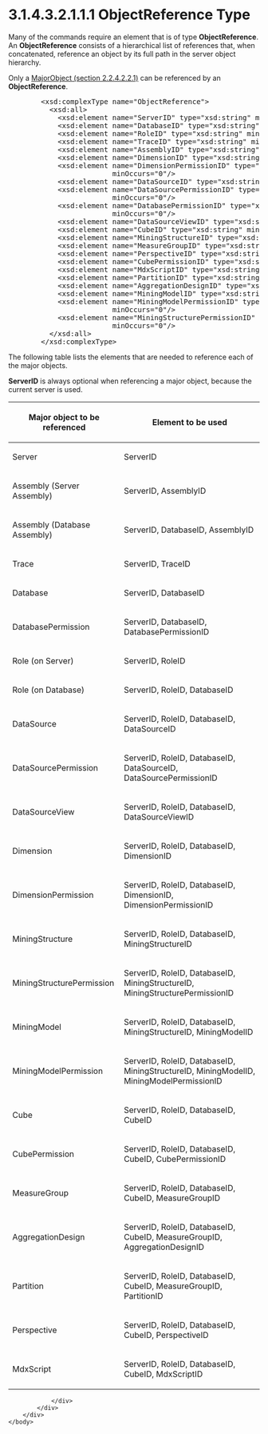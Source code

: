 <html dir="LTR" xmlns:mshelp="http://msdn.microsoft.com/mshelp" xmlns:ddue="http://ddue.schemas.microsoft.com/authoring/2003/5" xmlns:xlink="http://www.w3.org/1999/xlink" xmlns:tool="http://www.microsoft.com/tooltip">
    <head>
        <meta http-equiv="Content-Type" content="text/html; CHARSET=utf-8"></meta>
        <meta name="save" content="history"></meta>
        <title>3.1.4.3.2.1.1.1 ObjectReference Type</title>
        <xml>
            <mshelp:toctitle title="3.1.4.3.2.1.1.1 ObjectReference Type"></mshelp:toctitle>
            <mshelp:rltitle title="[MS-SSAS]: ObjectReference Type"></mshelp:rltitle>
            <mshelp:keyword index="A" term="26834101-a86b-4365-8e58-d6e4a6ad377d"></mshelp:keyword>
            <mshelp:attr name="DCSext.ContentType" value="open specification"></mshelp:attr>
            <mshelp:attr name="AssetID" value="26834101-a86b-4365-8e58-d6e4a6ad377d"></mshelp:attr>
            <mshelp:attr name="TopicType" value="kbRef"></mshelp:attr>
            <mshelp:attr name="DCSext.Title" value="[MS-SSAS]: ObjectReference Type" />
        </xml>
    </head>
    <body>
        <div id="header">
            <h1 class="heading">3.1.4.3.2.1.1.1 ObjectReference Type</h1>
        </div>
        <div id="mainSection">
            <div id="mainBody">
                <div id="allHistory" class="saveHistory"></div>
                <div id="sectionSection0" class="section" name="collapseableSection">
                    

<p>Many of the commands require an element that is of type <b>ObjectReference</b>.
An <b>ObjectReference</b> consists of a hierarchical list of references that,
when concatenated, reference an object by its full path in the server object
hierarchy.</p>

<p>Only a <a href="b38dcecd-e3a9-4c61-bd35-a7a426ca794e.htm">MajorObject (section 2.2.4.2.2.1)</a>
can be referenced by an <b>ObjectReference</b>.</p>

<dl>
<dd>
<div><pre>   &lt;xsd:complexType name=&quot;ObjectReference&quot;&gt;
     &lt;xsd:all&gt;
       &lt;xsd:element name=&quot;ServerID&quot; type=&quot;xsd:string&quot; minOccurs=&quot;0&quot;/&gt;
       &lt;xsd:element name=&quot;DatabaseID&quot; type=&quot;xsd:string&quot; minOccurs=&quot;0&quot;/&gt;
       &lt;xsd:element name=&quot;RoleID&quot; type=&quot;xsd:string&quot; minOccurs=&quot;0&quot;/&gt;
       &lt;xsd:element name=&quot;TraceID&quot; type=&quot;xsd:string&quot; minOccurs=&quot;0&quot;/&gt;
       &lt;xsd:element name=&quot;AssemblyID&quot; type=&quot;xsd:string&quot; minOccurs=&quot;0&quot;/&gt;
       &lt;xsd:element name=&quot;DimensionID&quot; type=&quot;xsd:string&quot; minOccurs=&quot;0&quot;/&gt;
       &lt;xsd:element name=&quot;DimensionPermissionID&quot; type=&quot;xsd:string&quot;
                    minOccurs=&quot;0&quot;/&gt;
       &lt;xsd:element name=&quot;DataSourceID&quot; type=&quot;xsd:string&quot; minOccurs=&quot;0&quot;/&gt;
       &lt;xsd:element name=&quot;DataSourcePermissionID&quot; type=&quot;xsd:string&quot;
                    minOccurs=&quot;0&quot;/&gt;
       &lt;xsd:element name=&quot;DatabasePermissionID&quot; type=&quot;xsd:string&quot;
                    minOccurs=&quot;0&quot;/&gt;
       &lt;xsd:element name=&quot;DataSourceViewID&quot; type=&quot;xsd:string&quot; minOccurs=&quot;0&quot;/&gt;
       &lt;xsd:element name=&quot;CubeID&quot; type=&quot;xsd:string&quot; minOccurs=&quot;0&quot;/&gt;
       &lt;xsd:element name=&quot;MiningStructureID&quot; type=&quot;xsd:string&quot; minOccurs=&quot;0&quot;/&gt;
       &lt;xsd:element name=&quot;MeasureGroupID&quot; type=&quot;xsd:string&quot; minOccurs=&quot;0&quot;/&gt;
       &lt;xsd:element name=&quot;PerspectiveID&quot; type=&quot;xsd:string&quot; minOccurs=&quot;0&quot;/&gt;
       &lt;xsd:element name=&quot;CubePermissionID&quot; type=&quot;xsd:string&quot; minOccurs=&quot;0&quot;/&gt;
       &lt;xsd:element name=&quot;MdxScriptID&quot; type=&quot;xsd:string&quot; minOccurs=&quot;0&quot;/&gt;
       &lt;xsd:element name=&quot;PartitionID&quot; type=&quot;xsd:string&quot; minOccurs=&quot;0&quot;/&gt;
       &lt;xsd:element name=&quot;AggregationDesignID&quot; type=&quot;xsd:string&quot; minOccurs=&quot;0&quot;/&gt;
       &lt;xsd:element name=&quot;MiningModelID&quot; type=&quot;xsd:string&quot; minOccurs=&quot;0&quot;/&gt;
       &lt;xsd:element name=&quot;MiningModelPermissionID&quot; type=&quot;xsd:string&quot;
                    minOccurs=&quot;0&quot;/&gt;
       &lt;xsd:element name=&quot;MiningStructurePermissionID&quot; type=&quot;xsd:string&quot;
                    minOccurs=&quot;0&quot;/&gt;
     &lt;/xsd:all&gt;
   &lt;/xsd:complexType&gt;
</pre></div>
</dd></dl>

<p>The following table lists the elements that are needed to
reference each of the major objects.</p>

<p><b>ServerID</b> is always optional when referencing a major
object, because the current server is used.</p>

<table>
 <thead>
  <tr>
   <th>
   <p>Major object to be referenced</p>
   </th>
   <th>
   <p>Element to be used</p>
   </th>
  </tr>
 </thead>
 <tr>
  <td>
  <p>Server</p>
  </td>
  <td>
  <p>ServerID</p>
  </td>
 </tr>
 <tr>
  <td>
  <p>Assembly (Server Assembly)</p>
  </td>
  <td>
  <p>ServerID, AssemblyID</p>
  </td>
 </tr>
 <tr>
  <td>
  <p>Assembly (Database Assembly)</p>
  </td>
  <td>
  <p>ServerID, DatabaseID, AssemblyID</p>
  </td>
 </tr>
 <tr>
  <td>
  <p>Trace</p>
  </td>
  <td>
  <p>ServerID, TraceID</p>
  </td>
 </tr>
 <tr>
  <td>
  <p>Database</p>
  </td>
  <td>
  <p>ServerID, DatabaseID</p>
  </td>
 </tr>
 <tr>
  <td>
  <p>DatabasePermission</p>
  </td>
  <td>
  <p>ServerID, DatabaseID, DatabasePermissionID</p>
  </td>
 </tr>
 <tr>
  <td>
  <p>Role (on Server)</p>
  </td>
  <td>
  <p>ServerID, RoleID</p>
  </td>
 </tr>
 <tr>
  <td>
  <p>Role (on Database)</p>
  </td>
  <td>
  <p>ServerID, RoleID, DatabaseID</p>
  </td>
 </tr>
 <tr>
  <td>
  <p>DataSource</p>
  </td>
  <td>
  <p>ServerID, RoleID, DatabaseID, DataSourceID</p>
  </td>
 </tr>
 <tr>
  <td>
  <p>DataSourcePermission</p>
  </td>
  <td>
  <p>ServerID, RoleID, DatabaseID, DataSourceID,
  DataSourcePermissionID</p>
  </td>
 </tr>
 <tr>
  <td>
  <p>DataSourceView</p>
  </td>
  <td>
  <p>ServerID, RoleID, DatabaseID, DataSourceViewID</p>
  </td>
 </tr>
 <tr>
  <td>
  <p>Dimension</p>
  </td>
  <td>
  <p>ServerID, RoleID, DatabaseID, DimensionID</p>
  </td>
 </tr>
 <tr>
  <td>
  <p>DimensionPermission</p>
  </td>
  <td>
  <p>ServerID, RoleID, DatabaseID, DimensionID,
  DimensionPermissionID</p>
  </td>
 </tr>
 <tr>
  <td>
  <p>MiningStructure</p>
  </td>
  <td>
  <p>ServerID, RoleID, DatabaseID, MiningStructureID</p>
  </td>
 </tr>
 <tr>
  <td>
  <p>MiningStructurePermission</p>
  </td>
  <td>
  <p>ServerID, RoleID, DatabaseID, MiningStructureID,
  MiningStructurePermissionID</p>
  </td>
 </tr>
 <tr>
  <td>
  <p>MiningModel</p>
  </td>
  <td>
  <p>ServerID, RoleID, DatabaseID, MiningStructureID,
  MiningModelID</p>
  </td>
 </tr>
 <tr>
  <td>
  <p>MiningModelPermission</p>
  </td>
  <td>
  <p>ServerID, RoleID, DatabaseID, MiningStructureID,
  MiningModelID, MiningModelPermissionID</p>
  </td>
 </tr>
 <tr>
  <td>
  <p>Cube</p>
  </td>
  <td>
  <p>ServerID, RoleID, DatabaseID, CubeID</p>
  </td>
 </tr>
 <tr>
  <td>
  <p>CubePermission</p>
  </td>
  <td>
  <p>ServerID, RoleID, DatabaseID, CubeID, CubePermissionID</p>
  </td>
 </tr>
 <tr>
  <td>
  <p>MeasureGroup</p>
  </td>
  <td>
  <p>ServerID, RoleID, DatabaseID, CubeID, MeasureGroupID</p>
  </td>
 </tr>
 <tr>
  <td>
  <p>AggregationDesign</p>
  </td>
  <td>
  <p>ServerID, RoleID, DatabaseID, CubeID, MeasureGroupID,
  AggregationDesignID</p>
  </td>
 </tr>
 <tr>
  <td>
  <p>Partition</p>
  </td>
  <td>
  <p>ServerID, RoleID, DatabaseID, CubeID, MeasureGroupID,
  PartitionID</p>
  </td>
 </tr>
 <tr>
  <td>
  <p>Perspective</p>
  </td>
  <td>
  <p>ServerID, RoleID, DatabaseID, CubeID, PerspectiveID</p>
  </td>
 </tr>
 <tr>
  <td>
  <p>MdxScript</p>
  </td>
  <td>
  <p>ServerID, RoleID, DatabaseID, CubeID, MdxScriptID</p>
  </td>
 </tr>
</table>

<p> </p>


                </div>
            </div>
        </div>
    </body>
</html>